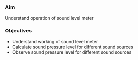 ### Aim 
Understand operation of sound level meter

### Objectives
- Understand working of sound level meter
- Calculate sound pressure level for different sound sources
- Observe sound pressure level for different sound sources